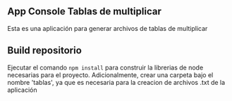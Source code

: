## App Console Tablas de multiplicar

Esta es una aplicación para generar archivos de tablas de multiplicar

## Build repositorio

 Ejecutar el comando `npm install` para construir la librerias de node necesarias para el proyecto.
 Adicionalmente, crear una carpeta bajo el nombre 'tablas', ya que es necesaria para la creacion
 de archivos .txt de la aplicación